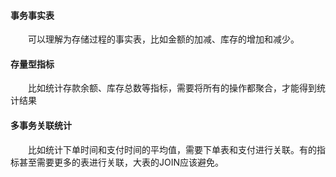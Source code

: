 #### 事务事实表

&emsp;&emsp;可以理解为存储过程的事实表，比如金额的加减、库存的增加和减少。

#### 存量型指标

&emsp;&emsp;比如统计存款余额、库存总数等指标，需要将所有的操作都聚合，才能得到统计结果
#### 多事务关联统计
&emsp;&emsp;比如统计下单时间和支付时间的平均值，需要下单表和支付进行关联。有的指标甚至需要更多的表进行关联，大表的JOIN应该避免。


